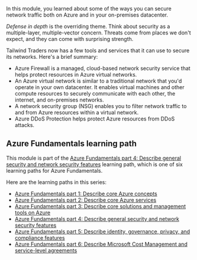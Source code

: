 In this module, you learned about some of the ways you can secure network traffic both on Azure and in your on-premises datacenter.

*Defense in depth* is the overriding theme. Think about security as a multiple-layer, multiple-vector concern. Threats come from places we don't expect, and they can come with surprising strength.

Tailwind Traders now has a few tools and services that it can use to secure its networks. Here's a brief summary:

* Azure Firewall is a managed, cloud-based network security service that helps protect resources in Azure virtual networks.
* An Azure virtual network is similar to a traditional network that you'd operate in your own datacenter. It enables virtual machines and other compute resources to securely communicate with each other, the internet, and on-premises networks.
* A network security group (NSG) enables you to filter network traffic to and from Azure resources within a virtual network.
* Azure DDoS Protection helps protect Azure resources from DDoS attacks.

## Azure Fundamentals learning path

This module is part of the [Azure Fundamentals part 4: Describe general security and network security features](../../../paths/az-900-describe-general-security-network-security-features/index.yml?azure-portal=true) learning path, which is one of six learning paths for Azure Fundamentals.

Here are the learning paths in this series:

- [Azure Fundamentals part 1: Describe core Azure concepts](../../../paths/az-900-describe-cloud-concepts/index.yml?azure-portal=true)
- [Azure Fundamentals part 2: Describe core Azure services](../../../paths/az-900-describe-core-azure-services/index.yml?azure-portal=true)
- [Azure Fundamentals part 3: Describe core solutions and management tools on Azure](../../../paths/az-900-describe-core-solutions-management-tools-azure/index.yml?azure-portal=true)
- [Azure Fundamentals part 4: Describe general security and network security features](../../../paths/az-900-describe-general-security-network-security-features/index.yml?azure-portal=true)
- [Azure Fundamentals part 5: Describe identity, governance, privacy, and compliance features](../../../paths/az-900-describe-identity-governance-privacy-compliance-features/index.yml?azure-portal=true)
- [Azure Fundamentals part 6: Describe Microsoft Cost Management and service-level agreements](../../../paths/az-900-describe-azure-cost-management-service-level-agreements/index.yml?azure-portal=true)